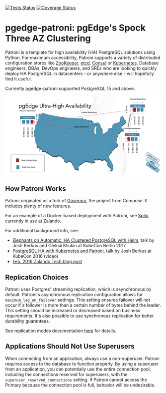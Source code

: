 [![Tests Status](https://github.com/zalando/patroni/actions/workflows/tests.yaml/badge.svg)](https://github.com/zalando/patroni/actions/workflows/tests.yaml?query=branch%3Amaster)
[![Coverage Status](https://coveralls.io/repos/zalando/patroni/badge.svg?branch=master)](https://coveralls.io/github/zalando/patroni?branch=master)


# pgedge-patroni: pgEdge's Spock Three AZ Clustering

Patroni is a template for high availability (HA) PostgreSQL solutions using Python. For maximum accessibility, Patroni supports a variety of distributed configuration stores like [ZooKeeper](https://zookeeper.apache.org/), [etcd](https://github.com/coreos/etcd), [Consul](https://github.com/hashicorp/consul) or [Kubernetes](https://kubernetes.io). Database engineers, DBAs, DevOps engineers, and SREs who are looking to quickly deploy HA PostgreSQL in datacenters - or anywhere else - will hopefully find it useful.

Currently pgedge-patroni supported PostgreSQL 15 and above.

![Image Description](pgedge-ultra-high-availability.png)

## How Patroni Works

Patroni originated as a fork of [Governor](https://github.com/compose/governor), the project from Compose. It includes plenty of new features.

For an example of a Docker-based deployment with Patroni, see [Spilo](https://github.com/zalando/spilo), currently in use at Zalando.

For additional background info, see:
- [Elephants on Automatic: HA Clustered PostgreSQL with Helm](https://www.youtube.com/watch?v=CftcVhFMGSY), talk by Josh Berkus and Oleksii Kliukin at KubeCon Berlin 2017
- [PostgreSQL HA with Kubernetes and Patroni](https://www.youtube.com/watch?v=iruaCgeG7qs), talk by Josh Berkus at KubeCon 2016 (video)
- [Feb. 2016 Zalando Tech blog post](https://tech.zalando.de/blog/zalandos-patroni-a-template-for-high-availability-postgresql/)

## Replication Choices

Patroni uses Postgres' streaming replication, which is asynchronous by default. Patroni's asynchronous replication configuration allows for ``maximum_lag_on_failover`` settings. 
This setting ensures failover will not occur if a follower is more than a certain number of bytes behind the leader. This setting should be increased or decreased based on business requirements. It's also possible to use synchronous replication for better durability guarantees.

See replication modes documentation [here](https://github.com/zalando/patroni/blob/master/docs/replication_modes.rst) for details.

## Applications Should Not Use Superusers

When connecting from an application, always use a non-superuser. Patroni requires access to the database to function properly. By using a superuser from an application, you can potentially use the entire connection pool, including the connections reserved for superusers, with the ``superuser_reserved_connections`` setting. If Patroni cannot access the Primary because the connection pool is full, behavior will be undesirable.
